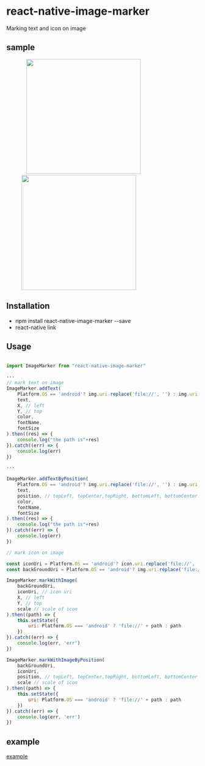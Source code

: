 # react-native-image-marker

Marking text and icon on image

## sample

<figure>
    <img src="https://github.com/JimmyDaddy/react-native-image-marker/blob/master/asset/IOSMarker.gif" width='300'><img src="https://github.com/JimmyDaddy/react-native-image-marker/blob/master/asset/AndroidMarker.gif" width='300'>
</figure>


## Installation

* npm install react-native-image-marker --save
* react-native link

## Usage

```javascript

import ImageMarker from "react-native-image-marker"

···
// mark text on image
ImageMarker.addText(
    Platform.OS == 'android'? img.uri.replace('file://', '') : img.uri,
    text,
    X, // left
    Y, // top
    color,
    fontName,
    fontSize
).then((res) => {
    console.log("the path is"+res)
}).catch((err) => {
    console.log(err)
})

···

ImageMarker.addTextByPosition(
    Platform.OS == 'android'? img.uri.replace('file://', '') : img.uri,
    text,
    position, // topLeft, topCenter,topRight, bottomLeft, bottomCenter , bottomRight, center
    color,
    fontName,
    fontSize
).then((res) => {
    console.log("the path is"+res)
}).catch((err) => {
    console.log(err)
})

// mark icon on image

const iconUri = Platform.OS == 'android'? icon.uri.replace('file://', '') : icon.uri
const backGroundUri = Platform.OS == 'android'? img.uri.replace('file://', '') : img.uri

ImageMarker.markWithImage(
    backGroundUri, 
    iconUri, // icon uri
    X, // left
    Y, // top
    scale // scale of icon
).then((path) => {
    this.setState({
        uri: Platform.OS === 'android' ? 'file://' + path : path
    })
}).catch((err) => {
    console.log(err, 'err')
})

ImageMarker.markWithImageByPosition(
    backGroundUri, 
    iconUri,
    position, // topLeft, topCenter,topRight, bottomLeft, bottomCenter , bottomRight, center
    scale // scale of icon
).then((path) => {
    this.setState({
        uri: Platform.OS === 'android' ? 'file://' + path : path
    })
}).catch((err) => {
    console.log(err, 'err')
})

```

## example

[example](https://github.com/JimmyDaddy/react-native-image-marker/tree/master/example/example)


